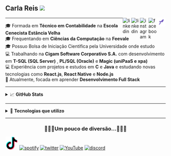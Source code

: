 <h2>Carla Reis <img  src="https://media.giphy.com/media/hvRJCLFzcasrR4ia7z/giphy.gif"  width="30px"></h2>
<p>
<a href="https://app.rocketseat.com.br/me/carlacrreis-1612562695161" target="_blank" rel="nofollow"><img align="right" width="27rem" src="rocketseat.png"/></a>
  <a  href="https://www.facebook.com/reis.carla.cr/"  target="_blank"><img align="right" width="27rem" src='https://www.vectorlogo.zone/logos/facebook/facebook-icon.svg'  alt='facebook'></a> 
<a href="https://www.instagram.com/cr_carlareis/"  target="_blank" rel="nofollow"><img  align="right" width="27rem" src='https://www.vectorlogo.zone/logos/instagram/instagram-icon.svg'  alt='instagram'></a> 
  
  <a  href="https://www.linkedin.com/in/carla-reis-60888413b/"  target="_blank"><img align="right" width="27rem" src='https://www.vectorlogo.zone/logos/linkedin/linkedin-icon.svg'  alt='linkedin'></a> 
  <a  href="mailto:carla.cr.reis@gmail.com"  target="_blank"><img align="right" width="27rem" src='https://github.com/uiwjs/file-icons/blob/master/icon/email.svg'  alt='linkedin'></a> 
  
 
---
  
 🎓 Formada em **Técnico em Contabilidade** na **Escola Cenecista Estância Velha**<br>
 🎓 Frequentando em **Ciências da Computação** na **Feevale**<br>
 🎓 Possuo Bolsa de Iniciação Cientifica pela Universidade onde estudo<br>
 💻 Trabalhando na **Cigam Software Corporativo S.A.** com desenvolvimento em **T-SQL (SQL Server)** , **PL/SQL (Oracle)** e **Magic (uniPaaS e xpa)**<br>
 💻 Experiência com projetos e estudos em **C** e **Java** e estudando novas tecnologias como **React.js**, **React Native** e **Node.js**<br>
 🌱 Atualmente, focada em aprender **Desenvolvimento Full Stack**<br>
 
---
</p>

<details>
  <summary>📈 <b>GitHub Stats</b></summary>
  <br>
<p  align="center"><img src='https://gpvc.arturio.dev/carla-reis-cr' alt='Views'><br /></p>
<p  align="center"><img  src="https://github-readme-stats.vercel.app/api?username=carla-reis-cr&show_icons=true&count_private=true&theme=tokyonight&bg_color=ffffff00&hide_border=true"  alt="GitHub stats" /> <img src="https://github-readme-streak-stats.herokuapp.com/?user=carla-reis-cr&theme=tokyonight_duo&hide_border=true" alt="carla-reis-cr readme streaks" /></p>

</details>
<hr />
<details>
  <summary>🤖 <b>Tecnologias que utilizo</b></summary>
<table align=center>
<tr>
<th>Descrição</th>
<th>Ferramentas</th>
</tr>
<tr>
<td>Linguagens utilizadas</td>
<td>
    <img  src='https://www.vectorlogo.zone/logos/w3_html5/w3_html5-icon.svg'  alt='html5'  height='30'> 
    <img  src='https://raw.githubusercontent.com/devicons/devicon/master/icons/css3/css3-original.svg'  alt='css3'  height='30'> 
    <img  src='https://raw.githubusercontent.com/devicons/devicon/master/icons/javascript/javascript-original.svg'  alt='javascript'  height='30'> 
    <img  src="https://raw.githubusercontent.com/devicons/devicon/master/icons/typescript/typescript-original.svg" alt="typescript" height="30"/>
  </td>
</tr>
<tr>
<td>Bibliotecas & Frameworks</td>
<td>
    <img  src='https://www.vectorlogo.zone/logos/reactjs/reactjs-icon.svg'  alt='react js'  height='30'> 
    <img  src=https://github.com/bestofjs/bestofjs-webui/blob/master/public/logos/react-native.svg alt='React Native' width='30'>
    <img  src='https://github.com/bestofjs/bestofjs-webui/blob/master/public/logos/react-native-paper.svg'  alt='React Native Paper'  width='25'>
    <img  src='https://github.com/devicons/devicon/blob/master/icons/nestjs/nestjs-plain.svg'  alt='React Native Paper'  width='30'>
    <img  src='https://www.vectorlogo.zone/logos/nodejs/nodejs-icon.svg'  alt='node js'  height='30'> 
    <img  src='https://raw.githubusercontent.com/devicons/devicon/master/icons/express/express-original.svg'  alt='express js'  width='30'>
  </td>
</tr>
<tr>
<td>Databases</td>
<td>
    <img  src='https://github.com/cncf/landscape/blob/master/hosted_logos/postgre-sql.svg'  alt='postgres'  height='30'> 
    <img  src='https://www.vectorlogo.zone/logos/mysql/mysql-official.svg'  alt='mysql'  height='35'> 
    <img  src='https://github.com/fizzed/font-mfizz/blob/master/src/svg/mssql.svg'  alt='mssql'  height='35'>
    <img  src='https://github.com/simple-icons/simple-icons/blob/master/icons/oracle.svg'  alt='oracle'  height='35'>
</td>    
</tr>
<tr>
<td>Tools</td>
<td>
    <img  src='https://www.vectorlogo.zone/logos/visualstudio_code/visualstudio_code-icon.svg'  alt='visualstudiocode'  height='30'> 
    <img  src='https://github.com/devicons/devicon/blob/master/icons/windows8/windows8-original.svg'  alt='windows'  height='30'> 
    <img  src='https://www.vectorlogo.zone/logos/git-scm/git-scm-icon.svg'  alt='git'  height='30'>
    <img  src='https://github.com/file-icons/source/blob/master/svg/Expo.svg'  alt='expo'  height='30'>
</td>
</tr>
  </table>
</details>
<hr />

<h3  align=center>🤘🏻🥳Um pouco de diversão...🥳🤘🏻</h3>

<p  align=center>
  
  <a  href="https://www.tiktok.com/@devzueira?lang=pt-BR"  target="_blank"><img  src='https://github.com/AliasIO/Wappalyzer/blob/master/src/drivers/webextension/images/icons/TikTok.svg'  alt='tiktok' height='40'></a>
  <a  href="https://open.spotify.com/user/carla_reis?si=780378a28c844864"  target="_blank"><img src='https://github.com/shgysk8zer0/logos/blob/master/spotify.svg'  alt='spotify' height='40'></a>
    <a  href="https://twitter.com/CR_CarlaReis"  target="_blank"><img src='https://www.vectorlogo.zone/logos/twitter/twitter-official.svg'  alt='twitter' height='40'></a> 
  <a  href="https://www.youtube.com/channel/UC-u5gIRx2MurT7IP4MCxSBg"  target="_blank"><img  src='https://www.vectorlogo.zone/logos/youtube/youtube-icon.svg'  alt='YouTube' height='40'></a> 
  <a  href="https://discord.gg/wWVTYd3"  target="_blank"><img src='https://www.vectorlogo.zone/logos/discordapp/discordapp-icon.svg'  alt='discord' height='40'></a>
</p>
<br />
